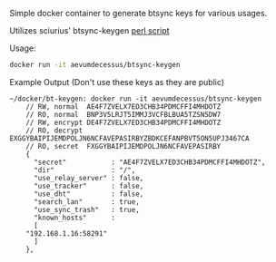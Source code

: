 Simple docker container to generate btsync keys for various usages.

Utilizes sciurius' btsync-keygen [perl script](https://gist.github.com/sciurius/787e99af74132b62b397)

Usage:

```bash
docker run -it aevumdecessus/btsync-keygen
```

Example Output (Don't use these keys as they are public)
```
~/docker/bt-keygen: docker run -it aevumdecessus/btsync-keygen
    // RW, normal  AE4F7ZVELX7ED3CHB34PDMCFFI4MHDOTZ
    // RO, normal  BNP3V5LRJT5IMMJ3VCFBLBUA5TZSN5DW7
    // RW, encrypt DE4F7ZVELX7ED3CHB34PDMCFFI4MHDOTZ
    // RO, decrypt EXGGYBAIPIJEMDPOLJN6NCFAVEPASIRBYZBDKCEFANPBVT5ON5UPJ3467CA
    // RO, secret  FXGGYBAIPIJEMDPOLJN6NCFAVEPASIRBY
    {
      "secret"           : "AE4F7ZVELX7ED3CHB34PDMCFFI4MHDOTZ",
      "dir"              : "/",
      "use_relay_server" : false,
      "use_tracker"      : false,
      "use_dht"          : false,
      "search_lan"       : true,
      "use_sync_trash"   : true,
      "known_hosts"      :
      [
	"192.168.1.16:58291"
      ]
    },
```

